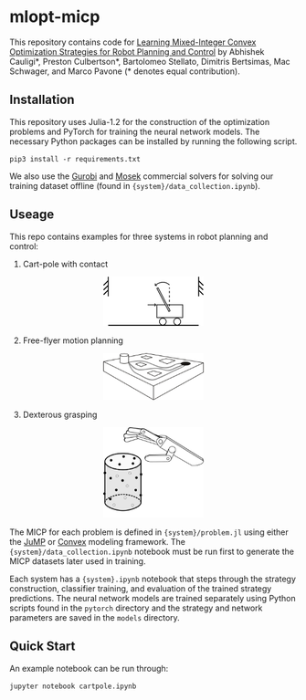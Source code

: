 # mlopt-micp 
This repository contains code for [Learning Mixed-Integer Convex Optimization Strategies for Robot Planning and Control](https://arxiv.org/abs/2004.03736) by Abhishek Cauligi\*, Preston Culbertson\*, Bartolomeo Stellato, Dimitris Bertsimas, Mac Schwager, and Marco Pavone (\* denotes equal contribution).

## Installation ##
This repository uses Julia-1.2 for the construction of the optimization problems and PyTorch for training the neural network models. The necessary Python packages can be installed by running the following script.
```
pip3 install -r requirements.txt
```
We also use the [Gurobi](https://github.com/JuliaOpt/Gurobi.jl) and [Mosek](https://github.com/JuliaOpt/Mosek.jl) commercial solvers for solving our training dataset offline (found in `{system}/data_collection.ipynb`).

## Useage ##
This repo contains examples for three systems in robot planning and control:
1. Cart-pole with contact
<p align="center"><img width="35%" src="img/cart-pole.png"/></p>

2. Free-flyer motion planning
<p align="center"><img width="35%" src="img/free-flyer.png"/></p>

3. Dexterous grasping
<p align="center"><img width="35%" src="img/dexterous_manipulation.png"/></p>

The MICP for each problem is defined in `{system}/problem.jl` using either the [JuMP](https://github.com/JuliaOpt/JuMP.jl) or [Convex](https://github.com/JuliaOpt/Convex.jl) modeling framework. The `{system}/data_collection.ipynb` notebook must be run first to generate the MICP datasets later used in training.

Each system has a `{system}.ipynb` notebook that steps through the strategy construction, classifier training, and evaluation of the trained strategy predictions. The neural network models are trained separately using Python scripts found in the `pytorch` directory and the strategy and network parameters are saved in the `models` directory.


## Quick Start ##
An example notebook can be run through:
```
jupyter notebook cartpole.ipynb 
```
